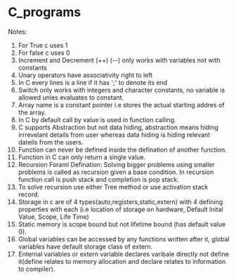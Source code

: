 # C_programs

Notes:

1. For True c uses 1
2. For false c uses 0
3. Increment and Decrement (++) (--) only works with variables not with constants
4. Unary operators have associativity right to left
5. In C every lines is a line if it has ';' to denote its end
6. Switch only works with integers and character constants, no variable is allowed unles evaluates to constant.
7. Array name is a constant pointer i.e stores the actual starting addres of the array.
8. In C by default call by value is used in function calling.
9. C supports Abstraction but not data hiding, abstraction means hiding irrrevelant details from user whereas data hiding is hiding relevant dateils from the users.
10. Function can never be defined inside the defination of another function.
11. Function in C can only return a single value.
12. Recursion Foraml Defination: Solving bigger problems using smaller problems is called as recursion given a base condition. In recursion function call is push stack and completion is pop stack.
13. To solve recursion use either Tree method or use activation stack record.
14. Storage in c are of 4 types(auto,registers,static,extern) with 4 defining properties with each (i.e location of storage on hardware, Default Inital Value, Scope, Life Time)
15. Static memory is scope bound but not lifetime bound (has default value 0).
16. Global variables can be accessed by any functions written after it, global variables have default storage class of extern.
17. Enternal variables or extern variable declares varibale directly not define it(define relates to memory allocation and declare relates to information to compiler).
